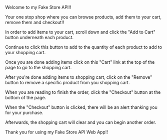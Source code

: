 Welcome to my Fake Store API!!

Your one stop shop where you can browse products, add them to your cart, remove them and checkout!!

In order to add items to your cart, scroll down and click the "Add to Cart" button underneath each product.

Continue to click this button to add to the quantity of each product to add to your shopping cart.

Once you are done adding items click on this "Cart" link at the top of the page to go to the shopping cart.

After you're done adding items to shopping cart, click on the "Remove" button to remove a specific product from you shopping cart.

When you are reading to finish the order, click the "Checkout" button at the bottom of the page.

When the "Checkout" button is clicked, there will be an alert thanking you for your purchase.

Afterwards, the shopping cart will clear and you can begin another order.

Thank you for using my Fake Store API Web App!!